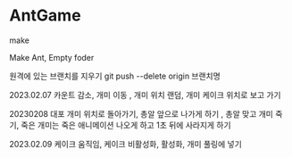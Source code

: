 # AntGame
make 

Make Ant, Empty foder


 원격에 있는 브랜치를 지우기
 git push --delete origin 브랜치명

 2023.02.07
 카운트 감소, 개미 이동 , 개미 위치 랜덤, 개미 케이크 위치로 보고 가기

 20230208
 대포 개미 위치로 돌아가기, 총알 앞으로 나가게 하기 , 총알 맞고 개미 죽기, 죽은 개미는 죽은 애니메이션 나오게 하고 1초 뒤에 사라지게 하기
 

 2023.02.09
 케이크 움직임, 케이크 비활성화, 활성화, 개미 풀링에 넣기